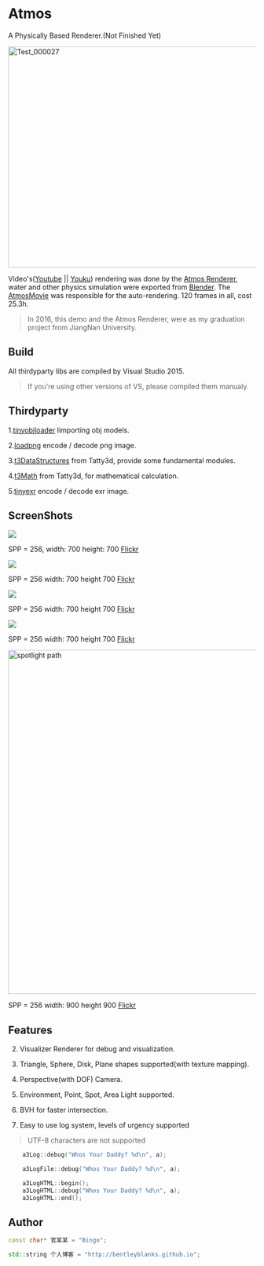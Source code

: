 # Atmos

A Physically Based Renderer.(Not Finished Yet)

<a data-flickr-embed="true"  href="https://www.flickr.com/photos/134486032@N03/29702466352/in/dateposted-public/" title="Test_000027"><img src="https://c1.staticflickr.com/9/8459/29702466352_4639ce4d29_c.jpg" width="800" height="450" alt="Test_000027"></a><!-- <script async src="//embedr.flickr.com/assets/client-code.js" charset="utf-8"></script> -->


Video's([Youtube](https://www.youtube.com/watch?v=d6pLWDCjvSk)  ||  [Youku](http://v.youku.com/v_show/id_XMTczMjI3NjY1Mg==.html#paction)) rendering was done by the [Atmos Renderer](https://github.com/BentleyBlanks/Atmos), water and other physics simulation were exported from [Blender](https://www.blender.org/). The [AtmosMovie](https://github.com/BentleyBlanks/AtmosMovie) was responsible for the auto-rendering. 120 frames in all, cost 25.3h.

> In 2016, this demo and the Atmos Renderer, were as my graduation project from JiangNan University.

## Build

All thirdyparty libs are compiled by Visual Studio 2015. 

> If you're using other versions of VS, please compiled them manualy. 

## Thirdyparty

1.[tinyobjloader](https://github.com/syoyo/tinyobjloader) Iimporting obj models.

2.[loadpng](http://lodev.org/lodepng/) encode / decode png image.

3.[t3DataStructures](https://github.com/BentleyBlanks/t3DataStructures)
 from Tatty3d, provide some fundamental modules.

4.[t3Math](https://github.com/BentleyBlanks/t3Math) from Tatty3d, for mathematical calculation.

5.[tinyexr](https://github.com/syoyo/tinyexr) encode / decode exr image.

## ScreenShots

![](https://farm8.staticflickr.com/7249/26683877470_3b0a728e81_o.png)

SPP = 256, width: 700 height: 700  [Flickr](https://www.flickr.com/photos/134486032@N03/26683877470/in/dateposted-public/)

![](https://farm8.staticflickr.com/7672/26337553403_756357c59c_o.png)

SPP = 256 width: 700 height 700  [Flickr](https://www.flickr.com/photos/134486032@N03/26337553403/in/dateposted-public/)

![](https://farm8.staticflickr.com/7531/26495924673_9cf7cebd2f_b.jpg)

SPP = 256 width: 700 height 700  [Flickr](https://www.flickr.com/photos/134486032@N03/26336584694/in/dateposted-public/)

![](https://farm8.staticflickr.com/7168/26337551743_534b420f62_o.png)

SPP = 256 width: 700 height 700  [Flickr](https://www.flickr.com/photos/134486032@N03/26337551743/in/dateposted-public/)

<a data-flickr-embed="true"  href="https://www.flickr.com/photos/134486032@N03/26942251805/in/dateposted-public/" title="spotlight path"><img src="https://farm8.staticflickr.com/7375/26942251805_de9dfcb41d_b.jpg" width="700" height="700" alt="spotlight path"></a><!-- <script async src="//embedr.flickr.com/assets/client-code.js" charset="utf-8"></script> -->

SPP = 256 width: 900 height 900  [Flickr](https://www.flickr.com/photos/134486032@N03/26942251805/in/dateposted-public/)

## Features

2. Visualizer Renderer for debug and visualization.

3. Triangle, Sphere, Disk, Plane shapes supported(with texture mapping).

4. Perspective(with DOF) Camera.

5. Environment, Point, Spot, Area Light supported.

6. BVH for faster intersection.

9. Easy to use log system, levels of urgency supported

> UTF-8 characters are not supported

```cpp
    a3Log::debug("Whos Your Daddy? %d\n", a);

    a3LogFile::debug("Whos Your Daddy? %d\n", a);

    a3LogHTML::begin();
    a3LogHTML::debug("Whos Your Daddy? %d\n", a);
    a3LogHTML::end();
```

## Author

``` cpp
const char* 官某某 = "Bingo";

std::string 个人博客 = "http://bentleyblanks.github.io";
```

